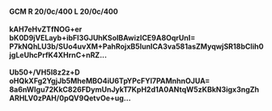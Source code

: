 #### GCM R 20/0c/400 L 20/0c/400
**kAH7eHvZTfNOG+er**<br/>**bK0D9jVELayb+ibFI3GJUhKSolBAwizICE9A8OqrUnI=**<br/>**P7kNQhLU3b/SUo4uvXM+PahRojxB5IunICA3va581asZMyqwjSR18bCIih0jgLeUhcPrfK4XHrnC+nRZ...**<br/><br/>
**Ub50+/VH5I8z2z+D**<br/>**oHQkXFg2YgjJb5MheMBO4iU6TpYPcFYl7PAMnhnOJUA=**<br/>**8a6nWIgu72KkC826FDymUnJykT7KpH2d1A0ANtqW5zKBkN3igx3ngZhARHLV0zPAH/0pQV9QetvOe+ug...**